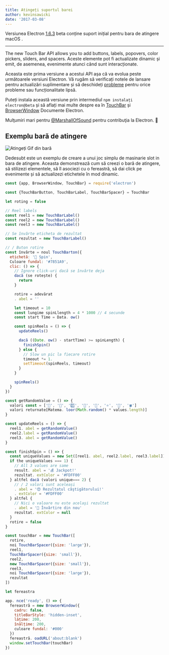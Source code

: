 ```yaml
---
title: Atingeți suportul barei
author: kevinsawicki
date: '2017-03-08'
---
```


Versiunea Electron [1.6.3](https://github.com/electron/electron/releases/tag/v1.6.3) beta conține suport inițial pentru bara de atingere macOS [](https://developer.apple.com/macos/touch-bar).

---

The new Touch Bar API allows you to add buttons, labels, popovers, color pickers, sliders, and spacers. Aceste elemente pot fi actualizate dinamic și emit, de asemenea, evenimente atunci când sunt interacționate.

Aceasta este prima versiune a acestui API așa că va evolua peste următoarele versiuni Electron. Vă rugăm să verificați notele de lansare pentru actualizări suplimentare și să deschideți [probleme](https://github.com/electron/electron/issues) pentru orice probleme sau funcționalitate lipsă.

Puteți instala această versiune prin intermediul `npm instalați electron@beta` și să aflați mai multe despre ea în [TouchBar](https://github.com/electron/electron/blob/master/docs/api/touch-bar.md) și [BrowserWindow](https://github.com/electron/electron/blob/master/docs/api/browser-window.md#winsettouchbartouchbar-macos) Documente Electron.

Mulţumiri mari pentru [@MarshallOfSound](https://github.com/MarshallOfSound) pentru contribuţia la Electron. :tada:

## Exemplu bară de atingere

![Atingeți Gif din bară](https://cloud.githubusercontent.com/assets/671378/23723516/5ff1774c-03fe-11e7-97b8-c693a0004dc8.gif)

Dedesubt este un exemplu de creare a unui joc simplu de masinarie slot in bara de atingere. Aceasta demonstrează cum să creezi o bară de atingere, să stilizezi elementele, să îl asociezi cu o fereastră, să dai click pe evenimente și să actualizezi etichetele în mod dinamic.

```js
const {app, BrowserWindow, TouchBar} = require('electron')

const {TouchBarButton, TouchBarLabel, TouchBarSpacer} = TouchBar

let roting = false

// Reel labels
const reel1 = new TouchBarLabel()
const reel2 = new TouchBarLabel()
const reel3 = new TouchBarLabel()

// Se învârte eticheta de rezultat
const rezultat = new TouchBarLabel()

// / Buton rotire
const învârte = noul TouchBarton({
  etichetă: '🎰 Spin',
  Culoare fundal: '#7851A9',
  clic: () => {
    // Ignore click-uri dacă se învârte deja
    dacă (se rotește) {
      return
    }

    rotire = adevărat
    . abel = ''

    let timeout = 10
    const lungime spinLlength = 4 * 1000 // 4 secunde
    const start Time = Data. ow()

    const spinReels = () => {
      updateReels()

      dacă ((Date. ow() - startTime) >= spinLength) {
        finishSpin()
      } else {
        // Slow un pic la fiecare rotire
        timeout *= 1.
        setTimeout(spinReels, timeout)
      }
    }

    spinReels()
  }
})

const getRandomValue = () => {
  valori const = ['🍒', '💎', '7️⃣', '🍊', '🔔', '⭐', '🍇', '🍀']
  valori returnate[Matema. loor(Math.random() * values.length)]
}

const updateReels = () => {
  reel1. abel = getRandomValue()
  reel2.label = getRandomValue()
  reel3. abel = getRandomValue()
}

const finishSpin = () => {
  const uniqueValues = new Set([reel1. abel, reel2.label, reel3.label]). ize
  if the uniqueValues === 1) {
    // All 3 values are same
    result. abel = '💰 Jackpot!'
    rezultat. extColor = '#FDFF00'
  } altfel dacă (valori unique=== 2) {
    // / 2 valori sunt aceleași
    . abel = '😍 Rezultatul câştigătorului!'
    . extColor = '#FDFF00'
  } altfel {
    // Nici o valoare nu este acelaşi rezultat
    . abel = '🙁 Învârtire din nou'
    rezultat. extColor = null
  }
  rotire = false
}

const touchBar = new TouchBar([
  rotire,
  noi TouchBarSpacer({size: 'large'}),
  reel1,
  TouchBarSpacer({size: 'small'}),
  reel2,
  new TouchBarSpacer({size: 'small'}),
  reel3,
  noi TouchBarSpacer({size: 'large'}),
  rezultat
])

let fereastra

app. nce('ready', () => {
  fereastră = new BrowserWindow({
    cadru: false,
    titleBarStyle: 'hidden-inset',
    lățime: 200,
    înălțime: 200,
    culoare fundal: '#000'
  })
  fereastră. oadURL('about:blank')
  window.setTouchBar(touchBar)
})
```

